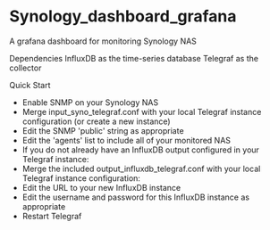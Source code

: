 # Synology_dashboard_grafana
A grafana dashboard for monitoring Synology NAS

Dependencies
InfluxDB as the time-series database
Telegraf as the collector

Quick Start
- Enable SNMP on your Synology NAS
- Merge input_syno_telegraf.conf with your local Telegraf instance configuration (or create a new instance)
- Edit the SNMP 'public' string as appropriate
- Edit the 'agents' list to include all of your monitored NAS
- If you do not already have an InfluxDB output configured in your Telegraf instance:
- Merge the included output_influxdb_telegraf.conf  with your local Telegraf instance configuration:
- Edit the URL to your new InfluxDB instance
- Edit the username and password for this InfluxDB instance as appropriate
- Restart Telegraf

